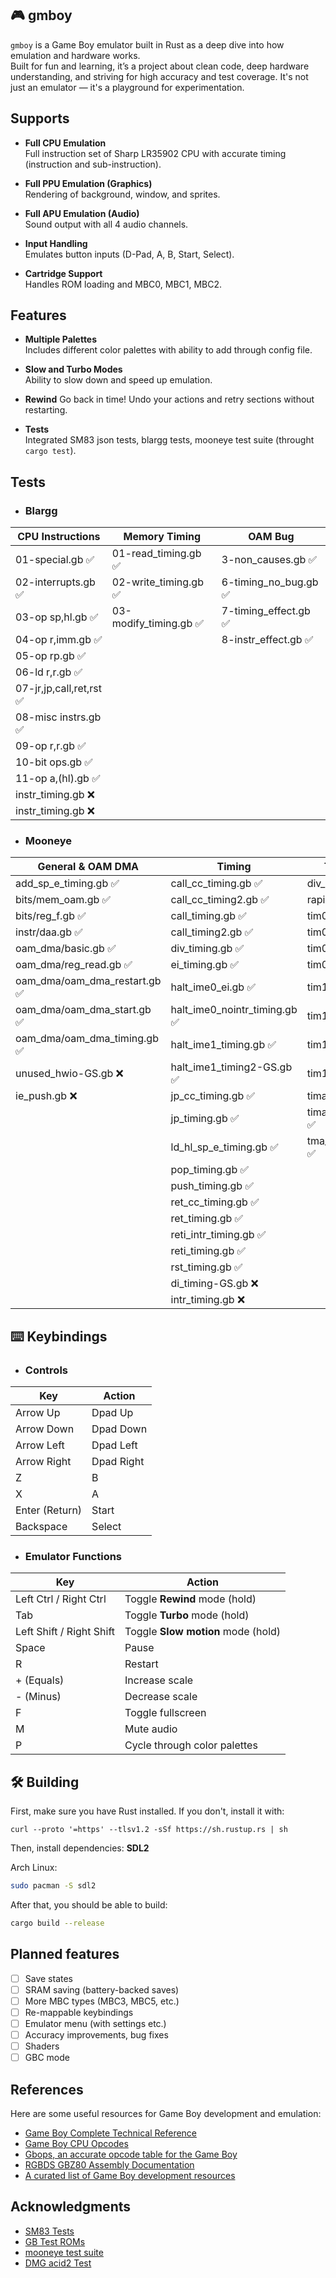## 🎮 gmboy

`gmboy` is a Game Boy emulator built in Rust as a deep dive into how emulation and hardware works.  
Built for fun and learning, it’s a project about clean code, deep hardware understanding, and striving for high accuracy and test coverage.
It's not just an emulator — it's a playground for experimentation.

## Supports

-  **Full CPU Emulation**  
  Full instruction set of Sharp LR35902 CPU with accurate timing (instruction and sub-instruction).

- **Full PPU Emulation (Graphics)**  
  Rendering of background, window, and sprites.

- **Full APU Emulation (Audio)**  
  Sound output with all 4 audio channels.

- **Input Handling**  
  Emulates button inputs (D-Pad, A, B, Start, Select).

- **Cartridge Support**  
  Handles ROM loading and MBC0, MBC1, MBC2.

## Features

- **Multiple Palettes**  
  Includes different color palettes with ability to add through config file.

- **Slow and Turbo Modes**  
  Ability to slow down and speed up emulation.

- **Rewind**
  Go back in time! Undo your actions and retry sections without restarting.

- **Tests**  
  Integrated SM83 json tests, blargg tests, mooneye test suite (throught `cargo test`).

## Tests

- ### Blargg

| CPU Instructions          | Memory Timing         | OAM Bug               |
|---------------------------|-----------------------|-----------------------|
| 01-special.gb ✅           | 01-read_timing.gb ✅   | 3-non_causes.gb ✅  |
| 02-interrupts.gb ✅        | 02-write_timing.gb ✅  | 6-timing_no_bug.gb ✅|
| 03-op sp,hl.gb ✅          | 03-modify_timing.gb ✅ | 7-timing_effect.gb ✅|
| 04-op r,imm.gb ✅          |                       | 8-instr_effect.gb ✅|
| 05-op rp.gb ✅             |                       |                       |
| 06-ld r,r.gb ✅            |                       |                       |
| 07-jr,jp,call,ret,rst ✅   |                       |                       |
| 08-misc instrs.gb ✅       |                       |                       |
| 09-op r,r.gb ✅            |                       |                       |
| 10-bit ops.gb ✅           |                       |                       |
| 11-op a,(hl).gb ✅         |                       |                       |
| instr_timing.gb ❌         |                       |                       |
| instr_timing.gb ❌         |                       |                       |

- ### Mooneye

| General & OAM DMA            | Timing                       | Timer Accuracy                 |
|------------------------------|------------------------------|-------------------------------|
| add_sp_e_timing.gb ✅         | call_cc_timing.gb ✅          | div_write.gb ✅             |
| bits/mem_oam.gb ✅            | call_cc_timing2.gb ✅         | rapid_toggle.gb ✅          |
| bits/reg_f.gb ✅              | call_timing.gb ✅             | tim00.gb ✅                 |
| instr/daa.gb ✅               | call_timing2.gb ✅            | tim00_div_trigger.gb ✅     |
| oam_dma/basic.gb ✅           | div_timing.gb ✅              | tim01.gb ✅                 |
| oam_dma/reg_read.gb ✅        | ei_timing.gb ✅               | tim01_div_trigger.gb ✅     |
| oam_dma/oam_dma_restart.gb ✅ | halt_ime0_ei.gb ✅            | tim10.gb ✅                 |
| oam_dma/oam_dma_start.gb ✅   | halt_ime0_nointr_timing.gb ✅ | tim10_div_trigger.gb ✅     |
| oam_dma/oam_dma_timing.gb ✅  | halt_ime1_timing.gb ✅        | tim11.gb ✅                 |
| unused_hwio-GS.gb ❌          | halt_ime1_timing2-GS.gb ✅    | tim11_div_trigger.gb ✅     |
| ie_push.gb ❌                 | jp_cc_timing.gb ✅            | tima_reload.gb ✅           |
|                              | jp_timing.gb ✅               | tima_write_reloading.gb ✅  |
|                              | ld_hl_sp_e_timing.gb ✅       | tma_write_reloading.gb ✅   |
|                              | pop_timing.gb ✅              |                               |
|                              | push_timing.gb ✅             |                               |
|                              | ret_cc_timing.gb ✅           |                               |
|                              | ret_timing.gb ✅              |                               |
|                              | reti_intr_timing.gb ✅        |                               |
|                              | reti_timing.gb ✅             |                               |
|                              | rst_timing.gb ✅              |                               |
|                              | di_timing-GS.gb ❌            |                               |
|                              | intr_timing.gb ❌             |                               |

## ⌨️ Keybindings

- ### Controls

| Key               | Action      |
|-------------------|-------------|
| Arrow Up          | Dpad Up     |
| Arrow Down        | Dpad Down   |
| Arrow Left        | Dpad Left   |
| Arrow Right       | Dpad Right  |
| Z                 | B           |
| X                 | A           |
| Enter (Return)    | Start       |
| Backspace         | Select      |


- ### Emulator Functions

| Key                    | Action                          |
|------------------------|--------------------------------|
| Left Ctrl / Right Ctrl | Toggle **Rewind** mode (hold)  |
| Tab                    | Toggle **Turbo** mode (hold)   |
| Left Shift / Right Shift | Toggle **Slow motion** mode (hold) |
| Space                  | Pause                          |
| R                      | Restart                        |
| + (Equals)             | Increase scale                 |
| - (Minus)              | Decrease scale                 |
| F                      | Toggle fullscreen              |
| M                      | Mute audio                    |
| P                      | Cycle through color palettes  |

## 🛠️ Building

First, make sure you have Rust installed. If you don't, install it with:
````
curl --proto '=https' --tlsv1.2 -sSf https://sh.rustup.rs | sh
````
Then, install dependencies: **SDL2**

Arch Linux:
```bash
sudo pacman -S sdl2
````

After that, you should be able to build:
```bash
cargo build --release
```
## Planned features

- [ ] Save states
- [ ] SRAM saving (battery-backed saves)
- [ ] More MBC types (MBC3, MBC5, etc.)
- [ ] Re-mappable keybindings
- [ ] Emulator menu (with settings etc.)
- [ ] Accuracy improvements, bug fixes
- [ ] Shaders
- [ ] GBC mode

## References

Here are some useful resources for Game Boy development and emulation:

- [Game Boy Complete Technical Reference](https://gbdev.io/pandocs/)
- [Game Boy CPU Opcodes](https://www.pastraiser.com/cpu/gameboy/gameboy_opcodes.html)
- [Gbops, an accurate opcode table for the Game Boy](https://izik1.github.io/gbops/index.html)
- [RGBDS GBZ80 Assembly Documentation](https://rgbds.gbdev.io/docs/v0.9.0/gbz80.7)
- [A curated list of Game Boy development resources](https://github.com/gbdev/awesome-gbdev)

## Acknowledgments

- [SM83 Tests](https://github.com/SingleStepTests/sm83)
- [GB Test ROMs](https://github.com/retrio/gb-test-roms)
- [mooneye test suite](https://github.com/Gekkio/mooneye-test-suite)
- [DMG acid2 Test](https://github.com/mattcurrie/dmg-acid2)